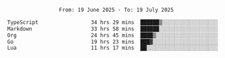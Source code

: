 <div align="center">
<p style="text-align: center;">
<!--START_SECTION:waka-->

```txt
From: 19 June 2025 - To: 19 July 2025

TypeScript                 34 hrs 29 mins  ██████▒░░░░░░░░░░░░░░░░░░   24.94 %
Markdown                   33 hrs 58 mins  ██████░░░░░░░░░░░░░░░░░░░   24.57 %
Org                        24 hrs 45 mins  ████▒░░░░░░░░░░░░░░░░░░░░   17.90 %
Go                         19 hrs 23 mins  ███▓░░░░░░░░░░░░░░░░░░░░░   14.03 %
Lua                        11 hrs 17 mins  ██░░░░░░░░░░░░░░░░░░░░░░░   08.16 %
```

<!--END_SECTION:waka-->
</p>
</div>
